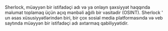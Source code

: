Sherlock, müəyyən bir istifadəçi adı və ya onlayn şəxsiyyət haqqında məlumat toplamaq üçün açıq mənbəli ağıllı bir vasitədir (OSINT). Sherlock ' un əsas xüsusiyyətlərindən biri, bir çox sosial media platformasında və veb saytında müəyyən bir istifadəçi adı axtarmaq qabiliyyətidir.